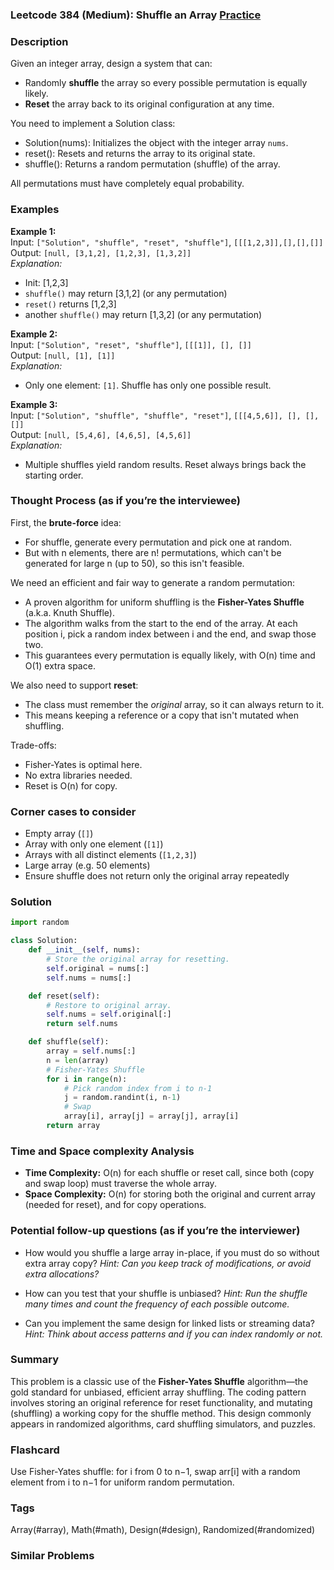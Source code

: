 ### Leetcode 384 (Medium): Shuffle an Array [Practice](https://leetcode.com/problems/shuffle-an-array)

### Description  
Given an integer array, design a system that can:
- Randomly **shuffle** the array so every possible permutation is equally likely.
- **Reset** the array back to its original configuration at any time.

You need to implement a Solution class:
- Solution(nums): Initializes the object with the integer array `nums`.
- reset(): Resets and returns the array to its original state.
- shuffle(): Returns a random permutation (shuffle) of the array.

All permutations must have completely equal probability.

### Examples  

**Example 1:**  
Input: `["Solution", "shuffle", "reset", "shuffle"]`, `[[[1,2,3]],[],[],[]]`  
Output: `[null, [3,1,2], [1,2,3], [1,3,2]]`  
*Explanation:*
- Init: [1,2,3]
- `shuffle()` may return [3,1,2] (or any permutation)
- `reset()` returns [1,2,3]
- another `shuffle()` may return [1,3,2] (or any permutation)

**Example 2:**  
Input: `["Solution", "reset", "shuffle"]`, `[[[1]], [], []]`  
Output: `[null, [1], [1]]`  
*Explanation:*
- Only one element: `[1]`. Shuffle has only one possible result.

**Example 3:**  
Input: `["Solution", "shuffle", "shuffle", "reset"]`, `[[[4,5,6]], [], [], []]`  
Output: `[null, [5,4,6], [4,6,5], [4,5,6]]`  
*Explanation:*
- Multiple shuffles yield random results. Reset always brings back the starting order.

### Thought Process (as if you’re the interviewee)  

First, the **brute-force** idea:  
- For shuffle, generate every permutation and pick one at random.  
- But with n elements, there are n! permutations, which can't be generated for large n (up to 50), so this isn't feasible.

We need an efficient and fair way to generate a random permutation:
- A proven algorithm for uniform shuffling is the **Fisher-Yates Shuffle** (a.k.a. Knuth Shuffle).
- The algorithm walks from the start to the end of the array. At each position i, pick a random index between i and the end, and swap those two.  
- This guarantees every permutation is equally likely, with O(n) time and O(1) extra space.

We also need to support **reset**:  
- The class must remember the _original_ array, so it can always return to it.
- This means keeping a reference or a copy that isn't mutated when shuffling.

Trade-offs:  
- Fisher-Yates is optimal here.  
- No extra libraries needed.
- Reset is O(n) for copy.

### Corner cases to consider  
- Empty array (`[]`)
- Array with only one element (`[1]`)
- Arrays with all distinct elements (`[1,2,3]`)
- Large array (e.g. 50 elements)
- Ensure shuffle does not return only the original array repeatedly

### Solution

```python
import random

class Solution:
    def __init__(self, nums):
        # Store the original array for resetting.
        self.original = nums[:]
        self.nums = nums[:]

    def reset(self):
        # Restore to original array.
        self.nums = self.original[:]
        return self.nums

    def shuffle(self):
        array = self.nums[:]
        n = len(array)
        # Fisher-Yates Shuffle
        for i in range(n):
            # Pick random index from i to n-1
            j = random.randint(i, n-1)
            # Swap
            array[i], array[j] = array[j], array[i]
        return array
```

### Time and Space complexity Analysis  

- **Time Complexity:** O(n) for each shuffle or reset call, since both (copy and swap loop) must traverse the whole array.
- **Space Complexity:** O(n) for storing both the original and current array (needed for reset), and for copy operations.

### Potential follow-up questions (as if you’re the interviewer)  

- How would you shuffle a large array in-place, if you must do so without extra array copy?
  *Hint: Can you keep track of modifications, or avoid extra allocations?*

- How can you test that your shuffle is unbiased?
  *Hint: Run the shuffle many times and count the frequency of each possible outcome.*

- Can you implement the same design for linked lists or streaming data?
  *Hint: Think about access patterns and if you can index randomly or not.*

### Summary

This problem is a classic use of the **Fisher-Yates Shuffle** algorithm—the gold standard for unbiased, efficient array shuffling. The coding pattern involves storing an original reference for reset functionality, and mutating (shuffling) a working copy for the shuffle method. This design commonly appears in randomized algorithms, card shuffling simulators, and puzzles.


### Flashcard
Use Fisher-Yates shuffle: for i from 0 to n−1, swap arr[i] with a random element from i to n−1 for uniform random permutation.

### Tags
Array(#array), Math(#math), Design(#design), Randomized(#randomized)

### Similar Problems
